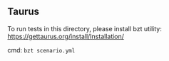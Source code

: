 ## Taurus
To run tests in this directory, please install bzt utility: https://gettaurus.org/install/Installation/

cmd: `bzt scenario.yml`